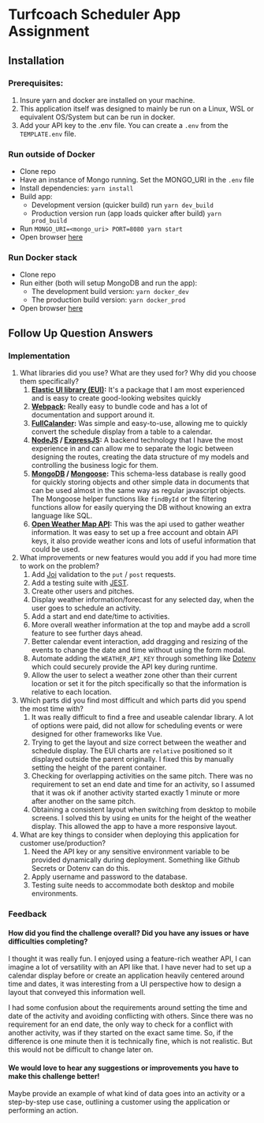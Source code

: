 # Turfcoach Scheduler App Assignment
## Installation
### Prerequisites: 
1. Insure yarn and docker are installed on your machine.
2. This application itself was designed to mainly be run on a Linux, WSL or equivalent OS/System but can be run in docker.
3. Add your API key to the .env file. You can create a `.env` from the `TEMPLATE.env` file.

### Run outside of Docker
- Clone repo
- Have an instance of Mongo running. Set the MONGO_URI in the `.env` file
- Install dependencies: `yarn install`
- Build app:
  - Development version (quicker build) run `yarn dev_build`
  - Production version run (app loads quicker after build) `yarn prod_build`
- Run `MONGO_URI=<mongo_uri> PORT=8080 yarn start`
- Open browser [here](http://localhost:8080/)

### Run Docker stack
- Clone repo
- Run either (both will setup MongoDB and run the app):
  - The development build version: `yarn docker_dev`
  - The production build version: `yarn docker_prod` 
- Open browser [here](http://localhost:8080/)

## Follow Up Question Answers
### Implementation
1. What libraries did you use? What are they used for? Why did you choose them specifically?
   1. **[Elastic UI library (EUI)](https://elastic.github.io/eui/#/):** It's a package that I am most experienced and is easy to create good-looking websites quickly
   2. **[Webpack](https://webpack.js.org/):** Really easy to bundle code and has a lot of documentation and support around it.
   3. **[FullCalander](https://fullcalendar.io/):** Was simple and easy-to-use, allowing me to quickly convert the schedule display from a table to a calendar.
   4. **[NodeJS](https://nodejs.org/en) / [ExpressJS](https://expressjs.com/):** A backend technology that I have the most experience in and can allow me to separate the logic between designing the routes, creating the data structure of my models and controlling the business logic for them.
   5. **[MongoDB](https://www.mongodb.com/) / [Mongoose](https://mongoosejs.com/):** This schema-less database is really good for quickly storing objects and other simple data in documents that can be used almost in the same way as regular javascript objects. The Mongoose helper functions like `findById` or the filtering functions allow for easily querying the DB without knowing an extra language like SQL.   
   6. **[Open Weather Map API](https://openweathermap.org/):** This was the api used to gather weather information. It was easy to set up a free account and obtain API keys, it also provide weather icons and lots of useful information that could be used.
2. What improvements or new features would you add if you had more time to work on the problem?
   1. Add [Joi](https://joi.dev/) validation to the `put` / `post` requests.
   2. Add a testing suite with [JEST](https://jestjs.io/).
   3. Create other users and pitches.
   4. Display weather information/forecast for any selected day, when the user goes to schedule an activity.
   5. Add a start and end date/time to activities.
   6. More overall weather information at the top and maybe add a scroll feature to see further days ahead.
   7. Better calendar event interaction, add dragging and resizing of the events to change the date and time without using the form modal.
   8. Automate adding the `WEATHER_API_KEY` through something like [Dotenv](https://www.dotenv.org/) which could securely provide the API key during runtime.
   9. Allow the user to select a weather zone other than their current location or set it for the pitch specifically so that the information is relative to each location.
3. Which parts did you find most difficult and which parts did you spend the most time with?
   1. It was really difficult to find a free and useable calendar library. A lot of options were paid, did not allow for scheduling events or were designed for other frameworks like Vue.
   2. Trying to get the layout and size correct between the weather and schedule display. The EUI charts are `relative` positioned so it displayed outside the parent originally. I fixed this by manually setting the height of the parent container.
   3. Checking for overlapping activities on the same pitch. There was no requirement to set an end date and time for an activity, so I assumed that it was ok if another activity started exactly 1 minute or more after another on the same pitch.
   4. Obtaining a consistent layout when switching from desktop to mobile screens. I solved this by using `em` units for the height of the weather display. This allowed the app to have a more responsive layout.
4. What are key things to consider when deploying this application for customer use/production?
   1. Need the API key or any sensitive environment variable to be provided dynamically during deployment. Something like Github Secrets or Dotenv can do this.
   2. Apply username and password to the database.
   3. Testing suite needs to accommodate both desktop and mobile environments.

### Feedback
#### How did you find the challenge overall? Did you have any issues or have difficulties completing?

I thought it was really fun. I enjoyed using a feature-rich weather API, I can imagine a lot of versatility with an API like that. I have never had to set up a calendar display before or create an application heavily centered around time and dates, it was interesting from a UI perspective how to design a layout that conveyed this information well. 

I had some confusion about the requirements around setting the time and date of the activity and avoiding conflicting with others. Since there was no requirement for an end date, the only way to check for a conflict with another activity, was if they started on the exact same time. So, if the difference is one minute then it is technically fine, which is not realistic. But this would not be difficult to change later on.

#### We would love to hear any suggestions or improvements you have to make this challenge better!

Maybe provide an example of what kind of data goes into an activity or a step-by-step use case, outlining a customer using the application or performing an action.